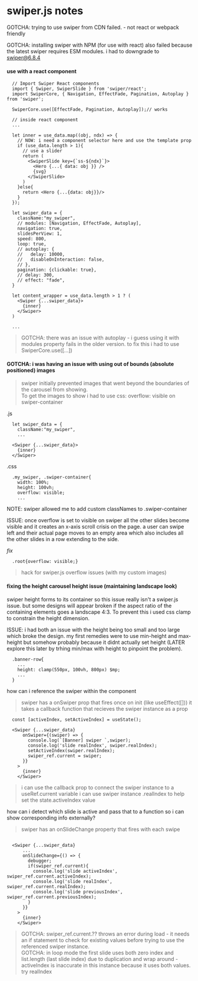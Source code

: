 # swiper.js notes

GOTCHA: trying to use swiper from CDN failed. - not react or webpack friendly

GOTCHA: installing swiper with NPM (for use with react) also failed because the latest swiper requires ESM modules.
i had to downgrade to swiper@6.8.4

#### use with a react component

```
  // Import Swiper React components
  import { Swiper, SwiperSlide } from 'swiper/react';
  import SwiperCore, { Navigation, EffectFade, Pagination, Autoplay } from 'swiper';

  SwiperCore.use([EffectFade, Pagination, Autoplay]);// works

  // inside react component
  ...

  let inner = use_data.map((obj, ndx) => { 
    // NOW: i need a component selector here and use the template prop
    if (use_data.length > 1){
      // use a slider
      return (
        <SwiperSlide key={`ss-${ndx}`}>
          <Hero {...{ data: obj }} />
          {svg}
        </SwiperSlide>
      )
    }else{
      return <Hero {...{data: obj}}/>
    }
  });

  let swiper_data = {
    className:"my_swiper",
    // modules: [Navigation, EffectFade, Autoplay],
    navigation: true,
    slidesPerView: 1,
    speed: 800,
    loop: true,
    // autoplay: {
    //   delay: 10000,
    //   disableOnInteraction: false,
    // },
    pagination: {clickable: true},
    // delay: 300,
    // effect: "fade",
  }

  let content_wrapper = use_data.length > 1 ? (
    <Swiper {...swiper_data}>
      {inner}
    </Swiper>
  )

  ...

```
> GOTCHA: there was an issue with autoplay - i guess using it with modules property fails in the older version.
> to fix this i had to use SwiperCore.use([...])

#### GOTCHA: i was having an issue with using out of bounds (absolute positioned) images   

> swiper initially prevented images that went beyond the boundaries of the carousel from showing.  
> To get the images to show i had to use css: overflow: visible on swiper-container

.js
```
  let swiper_data = {
    className:"my_swiper",
    ...
    
  <Swiper {...swiper_data}>
    {inner}
  </Swiper>
```

.css
```
  .my_swiper, .swiper-container{
    width: 100%;
    height: 100vh;
    overflow: visible;
    ...
```
NOTE: swiper allowed me to add custom classNames to .swiper-container

ISSUE: once overflow is set to visible on swiper all the other slides become visible and it creates
an x-axis scroll crisis on the page. a user can swipe left and their actual page moves to an empty area
which also includes all the other slides in a row extending to the side.

*fix*
```
  .root{overflow: visible;}
```
> hack for swiper.js overflow issues (with my custom images)   

#### fixing the height carousel height issue (maintaining landscape look)
swiper height forms to its container so this issue really isn't a swiper.js issue.  but some designs will appear broken if the aspect ratio of the containing elements goes a landscape 4:3. To prevent this i used css clamp to constrain the height dimension.

ISSUE: i had both an issue with the height being too small and too large which broke the design.
my first remedies were to use min-height and max-height but somehow probably because it didnt actually set height 
(LATER explore this later by trhing min/max with height to pinpoint the problem).

```
  .banner-row{
    ...
    height: clamp(550px, 100vh, 800px) $mp;
    ...
  }
```

how can i reference the swiper within the component

> swiper has a onSwiper prop that fires once on init (like useEffect([])) 
> it takes a callback function that recieves the swiper instance as a prop
```
  const [activeIndex, setActiveIndex] = useState();

  <Swiper {...swiper_data}
      onSwiper={(swiper) => {
        console.log(`[Banner] swiper `,swiper);
        console.log('slide realIndex', swiper.realIndex);
        setActiveIndex(swiper.realIndex);
        swiper_ref.current = swiper;
      }}
    >
      {inner}
    </Swiper>
```
> i can use the callback prop to connect the swiper instance to a useRef.current variable
> i can use swiper instance .realIndex to help set the state.activeIndex value

how can i detect which slide is active and pass that to a function so i can show corresponding info externally?

> swiper has an onSlideChange property that fires with each swipe
```

  <Swiper {...swiper_data}
      ...
      onSlideChange={() => {
        debugger;
        if(swiper_ref.current){
          console.log('slide activeIndex', swiper_ref.current.activeIndex);
          console.log('slide realIndex', swiper_ref.current.realIndex);
          console.log('slide previousIndex', swiper_ref.current.previousIndex);
        }
      }}
    >
      {inner}
    </Swiper>
```
> GOTCHA: swiper_ref.current.?? throws an error during load - it needs an if statement to check for existing values before trying to use the referenced swiper instance.   
> GOTCHA:  in loop mode the first slide uses both zero index and list.length (last slide index) due to duplication and wrap around - activeIndex is inaccurate in this instance because it uses both values. try realIndex